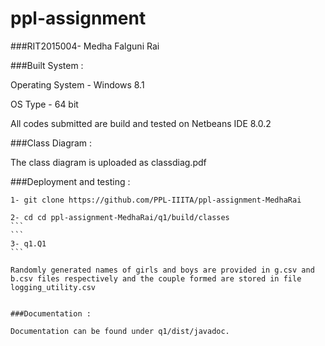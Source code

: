 # ppl-assignment
###RIT2015004- Medha Falguni Rai


###Built System :

Operating System - Windows 8.1

OS Type - 64 bit

All codes submitted are build and tested on Netbeans IDE 8.0.2



###Class Diagram :

The class diagram is uploaded as classdiag.pdf



###Deployment and testing :
```
1- git clone https://github.com/PPL-IIITA/ppl-assignment-MedhaRai
```
````
2- cd cd ppl-assignment-MedhaRai/q1/build/classes
```
```
3- q1.Q1
```

Randomly generated names of girls and boys are provided in g.csv and b.csv files respectively and the couple formed are stored in file logging_utility.csv


###Documentation :

Documentation can be found under q1/dist/javadoc.
